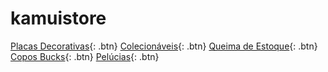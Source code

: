 # kamuistore

[Placas Decorativas](https://photos.app.goo.gl/Gi32dRN4cnqhdh8J6){: .btn}
[Colecionáveis](https://photos.app.goo.gl/jDFEK4caRBoUcgDT8){: .btn}
[Queima de Estoque](https://photos.app.goo.gl/73UdGZGRmYyWrfHf7){: .btn}
[Copos Bucks](https://photos.app.goo.gl/EJqKa1Hihgvp3W9m9){: .btn}
[Pelúcias](https://photos.app.goo.gl/YQ5rSgRu4oiJqNAk8){: .btn}




